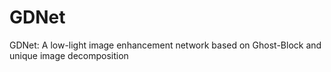 # GDNet
GDNet: A low-light image enhancement network based on Ghost-Block and unique image decomposition

